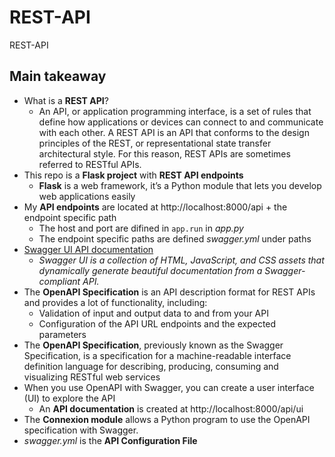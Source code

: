 # REST-API
REST-API

## Main takeaway
* What is a **REST API**?
  * An API, or application programming interface, is a set of rules that define how applications or devices can connect to and communicate with each other. A REST API is an API that conforms to the design principles of the REST, or representational state transfer architectural style. For this reason, REST APIs are sometimes referred to RESTful APIs.
* This repo is a **Flask project** with **REST API endpoints**
  * **Flask** is a web framework, it’s a Python module that lets you develop web applications easily
* My **API endpoints** are located at http://localhost:8000/api + the endpoint specific path
  * The host and port are difined in `app.run` in *app.py*
  * The endpoint specific paths are defined *swagger.yml* under paths
* [Swagger UI API documentation](https://github.com/swagger-api/swagger-ui)
  * *Swagger UI is a collection of HTML, JavaScript, and CSS assets that dynamically generate beautiful documentation from a Swagger-compliant API.*
* The **OpenAPI Specification** is an API description format for REST APIs and provides a lot of functionality, including:
  * Validation of input and output data to and from your API 
  * Configuration of the API URL endpoints and the expected parameters
* The **OpenAPI Specification**, previously known as the Swagger Specification, is a specification for a machine-readable interface definition language for describing, producing, consuming and visualizing RESTful web services
* When you use OpenAPI with Swagger, you can create a user interface (UI) to explore the API
  * An **API documentation** is created at http://localhost:8000/api/ui
* The **Connexion module** allows a Python program to use the OpenAPI specification with Swagger.
* *swagger.yml* is the **API Configuration File**
